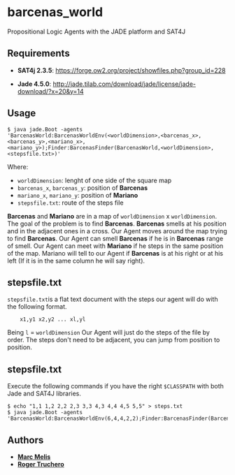 # barcenas_world
Propositional Logic Agents with the JADE platform and SAT4J

## Requirements

* **SAT4j 2.3.5**: https://forge.ow2.org/project/showfiles.php?group_id=228

* **Jade 4.5.0**: http://jade.tilab.com/download/jade/license/jade-download/?x=20&y=14

## Usage

```
$ java jade.Boot -agents 'BarcenasWorld:BarcenasWorldEnv(<worldDimension>,<barcenas_x>,<barcenas_y>,<mariano_x>,<mariano_y>);Finder:BarcenasFinder(BarcenasWorld,<worldDimension>,<stepsfile.txt>)'
```

Where:

* `worldDimension`: lenght of one side of the square map
* `barcenas_x`, `barcenas_y`: position of **Barcenas**
* `mariano_x`, `mariano_y`: position of **Mariano**
* `stepsfile.txt`: route of the steps file

**Barcenas** and **Mariano** are in a map of `worldDimension` x `worldDimension`. The goal of the problem is to find **Barcenas**. **Barcenas** smells at his position and in the adjacent ones in a cross. Our Agent moves around the map trying to find **Barcenas**. Our Agent can smell **Barcenas** if he is in **Barcenas** range of smell. Our Agent can meet with **Mariano** if he steps in the same position of the map. Mariano will tell to our Agent if **Barcenas** is at his right or at his left (If it is in the same column he will say right).

## stepsfile.txt

`stepsfile.txt`is a flat text document with the steps our agent will do with the following format.
```
    x1,y1 x2,y2 ... xl,yl
```
Being `l` = `worldDimension`
Our Agent will just do the steps of the file by order. The steps don't need to be adjacent, you can jump from position to position.

## stepsfile.txt

Execute the following commands if you have the right `$CLASSPATH` with both Jade and SAT4J libraries.
```
$ echo "1,1 1,2 2,2 2,3 3,3 4,3 4,4 4,5 5,5" > steps.txt
$ java jade.Boot -agents 'BarcenasWorld:BarcenasWorldEnv(6,4,4,2,2);Finder:BarcenasFinder(BarcenasWorld,6,steps.txt)'
```

## Authors

* [**Marc Melis**](https://github.com/markankaro)
* [**Roger Truchero**](https://github.com/rochii)
